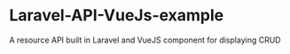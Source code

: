 # Laravel-API-VueJs-example
A resource API built in Laravel and VueJS component for displaying CRUD 
